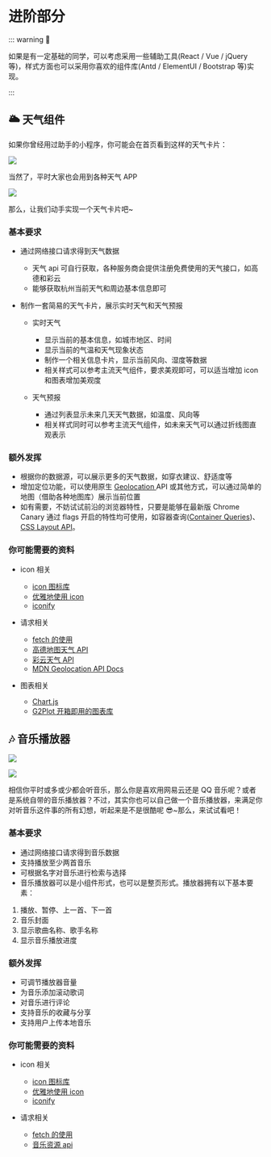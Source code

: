 # 进阶部分

::: warning 📌

如果是有一定基础的同学，可以考虑采用一些辅助工具(React / Vue / jQuery 等)，样式方面也可以采用你喜欢的组件库(Antd / ElementUI /<strong> </strong>Bootstrap 等)实现。

:::

## 🌥 天气组件

如果你曾经用过助手的小程序，你可能会在首页看到这样的天气卡片：

![](https://cdn.xyxsw.site/boxcnTNJhtqw6Km24fKgAnjZtBS.png)

当然了，平时大家也会用到各种天气 APP

![](https://cdn.xyxsw.site/boxcnUuqMoTjiOH9NSdYx4GCGme.png)

那么，让我们动手实现一个天气卡片吧~

### 基本要求

- 通过网络接口请求得到天气数据

  - 天气 api 可自行获取，各种服务商会提供注册免费使用的天气接口，如高德和彩云
  - 能够获取杭州当前天气和周边基本信息即可
- 制作一套简易的天气卡片，展示实时天气和天气预报

  - 实时天气

    - 显示当前的基本信息，如城市地区、时间
    - 显示当前的气温和天气现象状态
    - 制作一个相关信息卡片，显示当前风向、湿度等数据
    - 相关样式可以参考主流天气组件，要求美观即可，可以适当增加 icon 和图表增加美观度
  - 天气预报

    - 通过列表显示未来几天天气数据，如温度、风向等
    - 相关样式同时可以参考主流天气组件，如未来天气可以通过折线图直观表示

### 额外发挥

- 根据你的数据源，可以展示更多的天气数据，如穿衣建议、舒适度等
- 增加定位功能，可以使用原生 [Geolocation ](https://developer.mozilla.org/zh-CN/docs/Web/API/Geolocation_API)API 或其他方式，可以通过简单的地图（借助各种地图库）展示当前位置
- 如有需要，不妨试试前沿的浏览器特性，只要是能够在最新版 Chrome Canary 通过 flags 开启的特性均可使用，如容器查询([Container Queries](https://developer.mozilla.org/en-US/docs/Web/CSS/CSS_Container_Queries))、[CSS Layout API](https://drafts.css-houdini.org/css-layout-api)。

### 你可能需要的资料

- icon 相关

  - [icon 图标库](https://www.iconfont.cn/)
  - [优雅地使用 icon](https://juejin.cn/post/6844903517564436493)
  - [iconify](http://icon-sets.iconify.design/)
- 请求相关

  - [fetch 的使用](https://developer.mozilla.org/zh-CN/docs/Web/API/Fetch_API/Using_Fetch)
  - [高德地图天气 API](https://lbs.amap.com/api/javascript-api/guide/services/weather)
  - [彩云天气 API](https://docs.caiyunapp.com/docs/intro)
  - [MDN Geolocation API Docs](https://developer.mozilla.org/zh-CN/docs/Web/API/Geolocation_API)
- 图表相关

  - [Chart.js](https://www.chartjs.org/)
  - [G2Plot 开箱即用的图表库](https://g2plot.antv.vision/zh)

## 🎶 音乐播放器

![](https://cdn.xyxsw.site/boxcnRaBolh8i2FkoIJW69a5g3e.png)

![](https://cdn.xyxsw.site/boxcnJ13CDzxp9lwEtGivTuJ4nh.png)

相信你平时或多或少都会听音乐，那么你是喜欢用网易云还是 QQ 音乐呢？或者是系统自带的音乐播放器？不过，其实你也可以自己做一个音乐播放器，来满足你对听音乐这件事的所有幻想，听起来是不是很酷呢 😎~那么，来试试看吧！

### 基本要求

- 通过网络接口请求得到音乐数据
- 支持播放至少两首音乐
- 可根据名字对音乐进行检索与选择
- 音乐播放器可以是小组件形式，也可以是整页形式。播放器拥有以下基本要素：

1. 播放、暂停、上一首、下一首
2. 音乐封面
3. 显示歌曲名称、歌手名称
4. 显示音乐播放进度

### 额外发挥

- 可调节播放器音量
- 为音乐添加滚动歌词
- 对音乐进行评论
- 支持音乐的收藏与分享
- 支持用户上传本地音乐

### 你可能需要的资料

- icon 相关

  - [icon 图标库](https://www.iconfont.cn/)
  - [优雅地使用 icon](https://juejin.cn/post/6844903517564436493)
  - [iconify](http://icon-sets.iconify.design/)
- 请求相关

  - [fetch 的使用](https://developer.mozilla.org/zh-CN/docs/Web/API/Fetch_API/Using_Fetch)
  - [音乐资源 api](https://www.free-api.com/doc/369)
